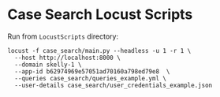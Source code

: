 # Case Search Locust Scripts

Run from `LocustScripts` directory:

```shell
locust -f case_search/main.py --headless -u 1 -r 1 \
  --host http://localhost:8000 \
  --domain skelly-1 \
  --app-id b62974969e57051ad70160a798ed79e8  \
  --queries case_search/queries_example.yml \
  --user-details case_search/user_credentials_example.json
```
